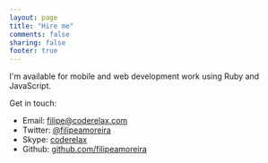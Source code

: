 ```yaml
---
layout: page
title: "Hire me"
comments: false
sharing: false
footer: true
---
```


I'm available for mobile and web development work using Ruby and JavaScript.

Get in touch:

* Email: [filipe@coderelax.com](mailto:filipe@coderelax.com)
* Twitter: [@filipeamoreira](http://twitter.com/filipeamoreira)
* Skype: [coderelax](skype:coderelax?call)
* Github: [github.com/filipeamoreira](http://github.com/filipeamoreira)
